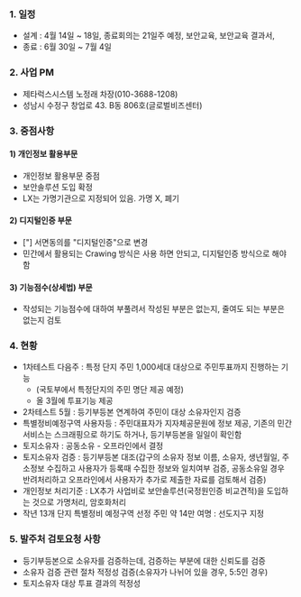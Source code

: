 
### 1. 일정
- 설계 : 4월 14일 ~ 18일, 종료회의는 21일주 예정, 보안교육, 보안교육 결과서, 
- 종료 : 6월 30일 ~ 7월 4일

### 2. 사업 PM
- 제타럭스시스템 노정래 차장(010-3688-1208)
- 성남시 수정구 창업로 43. B동 806호(글로벌비즈센터)

### 3. 중점사항
#### 1) 개인정보 활용부문
- 개인정보 활용부문 중점
- 보안솔루션 도입 확정
- LX는 가명기관으로 지정되어 있음. 가명 X, 폐기
#### 2) 디지털인증 부문
- ["] 서면동의를 "디지털인증"으로 변경
- 민간에서 활용되는 Crawing 방식은 사용 하면 안되고, 디지털인증 방식으로 해야 함
#### 3) 기능점수(상세법) 부문
- 작성되는 기능점수에 대하여 부풀려서 작성된 부분은 없는지, 줄여도 되는 부분은 없는지 검토


### 4. 현황
- 1차테스트  다음주 : 특정 단지 주민 1,000세대 대상으로 주민투표까지 진행하는 기능
	- (국토부에서 특정단지의 주민 명단 제공 예정)
	- 올 3월에 투표기능 제공
- 2차테스트 5월 : 등기부등본 연계하여 주민이 대상 소유자인지 검증
- 특별정비예정구역 사용자등 : 주민대표자가 지자체공문원에 정보 제공, 기존의 민간서비스는 스크래핑으로 하기도 하거나, 등기부등본을 일일이 확인함
- 토지소유자 : 공동소유 - 오프라인에서 결정
- 토지소유자 검증 : 등기부등본 대조(갑구의 소유자 정보 이름, 소유자, 생년월일, 주소정보 수집하고 사용자가 등록때 수집한 정보와 일치여부 검증, 공동소유일 경우 반려처리하고 오프라인에서 사용자가 추가로 제출한 자료를 검토해서 검증)
- 개인정보 처리기준 : LX추가 사업비로 보안솔루션(국정원인증 비교견적)을 도입하는 것으로 가명처리, 암호화처리
- 작년 13개 단지 특별정비 예정구역 선정 주민 약 14만 여명 : 선도지구 지정

### 5. 발주처 검토요청 사항
- 등기부등본으로 소유자를 검증하는데, 검증하는 부분에 대한 신뢰도를 검증
- 소유자 검증 관련 절차 적정성 검증(소유자가 나뉘어 있을 경우, 5:5인 경우)
- 토지소유자 대상 투표 결과의 적정성